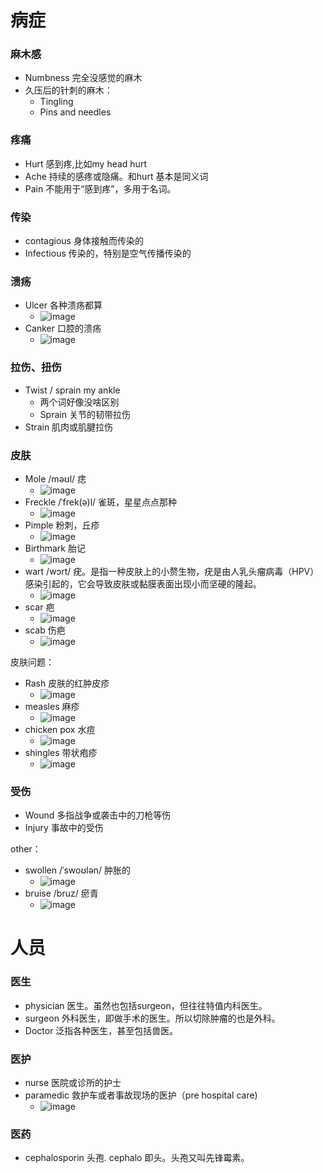 # 病症

### 麻木感
- Numbness 完全没感觉的麻木
- 久压后的针刺的麻木：
  - Tingling
  - Pins and needles 

### 疼痛
- Hurt  感到疼,比如my head hurt
- Ache 持续的感疼或隐痛。和hurt 基本是同义词
- Pain 不能用于“感到疼”，多用于名词。

### 传染
- contagious 身体接触而传染的
- Infectious 传染的，特别是空气传播传染的

### 溃疡
- Ulcer 各种溃疡都算
  - ![image](https://github.com/user-attachments/assets/26c74c74-b4c3-471b-a028-1189141c8c77)
- Canker 口腔的溃疡
  - ![image](https://github.com/user-attachments/assets/84c39ce7-8f65-4c07-b25b-f33d6c4d13b9)

### 拉伤、扭伤
- Twist / sprain my ankle 
  - 两个词好像没啥区别
  - Sprain 关节的韧带拉伤
- Strain 肌肉或肌腱拉伤

### 皮肤
- Mole /məʊl/ 痣
  - ![image](https://github.com/user-attachments/assets/a3d9b84f-483a-4d76-aacc-e623ff729079)
- Freckle /ˈfrek(ə)l/ 雀斑，星星点点那种
  - ![image](https://github.com/user-attachments/assets/9e77ce89-9b55-455f-9c35-142fb5e9c778)
- Pimple 粉刺，丘疹
  - ![image](https://github.com/user-attachments/assets/9ac78233-3acc-4a9b-b6d1-9316ad4a9430)
- Birthmark 胎记
  - ![image](https://github.com/user-attachments/assets/f16b69cc-de78-4698-9dd1-32bdca5e6079)
- wart /wɔrt/ 疣。是指一种皮肤上的小赘生物，疣是由人乳头瘤病毒（HPV）感染引起的，它会导致皮肤或黏膜表面出现小而坚硬的隆起。
  - ![image](https://github.com/user-attachments/assets/82d72a7f-fbe7-405f-b19b-6fd06070061f)
- scar 疤
  - ![image](https://github.com/user-attachments/assets/5b85b0a7-c43c-43eb-b629-2110b75365ff)
- scab 伤疤
  - ![image](https://github.com/user-attachments/assets/d19e0eda-060a-46a4-9307-1aa527e2c0e3)

皮肤问题：
- Rash 皮肤的红肿皮疹
  - ![image](https://github.com/user-attachments/assets/2076b373-3f4d-4705-b09e-a9abb5a331fc)
- measles 麻疹
  - ![image](https://github.com/user-attachments/assets/6e95f6cb-8b4b-430d-9cef-b035d0271698)
- chicken pox 水痘
  - ![image](https://github.com/user-attachments/assets/b04c1507-9211-4b5f-bd1d-66a8ff8ca025)
- shingles 带状疱疹
  - ![image](https://github.com/user-attachments/assets/5269f605-a549-4dee-881a-1918cd660ccd)

### 受伤
- Wound 多指战争或袭击中的刀枪等伤
- Injury 事故中的受伤

other：
- swollen /ˈswoʊlən/ 肿胀的
  - ![image](https://github.com/user-attachments/assets/c5460c03-6b9e-43fe-bb46-2802498cd7cf)
- bruise /bruz/ 瘀青
  - ![image](https://github.com/user-attachments/assets/4e7a3dc2-8f4b-42b5-8ac1-223698bdcd19)

# 人员

### 医生
- physician 医生。虽然也包括surgeon，但往往特值内科医生。
- surgeon 外科医生，即做手术的医生。所以切除肿瘤的也是外科。
- Doctor 泛指各种医生，甚至包括兽医。

### 医护
- nurse 医院或诊所的护士
- paramedic 救护车或者事故现场的医护（pre hospital care)
  - ![image](https://github.com/user-attachments/assets/2c924191-63bb-484d-8113-130e3987556c)

### 医药
- cephalosporin 头孢. cephalo 即头。头孢又叫先锋霉素。

